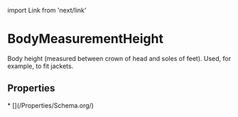import Link from 'next/link'

# BodyMeasurementHeight

Body height (measured between crown of head and soles of feet). Used, for example, to fit jackets.

## Properties

<Grid>
* [](/Properties/Schema.org/)

</Grid>

